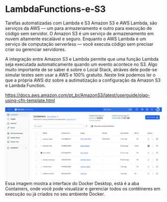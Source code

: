 # LambdaFunctions-e-S3
Tarefas automatizadas com Lambda e S3
Amazon S3 e AWS Lambda, são serviços da AWS — um para armazenamento e outro para execução de código sem servidor.
O Amazon S3 é um serviço de armazenamento em nuvem altamente escalável e seguro.
Enquanto o AWS Lambda é um serviço de computação serverless — você executa código sem precisar criar ou gerenciar servidores.

A integração entre Amazon S3 e Lambda permite que uma função Lambda seja executada automaticamente quando um evento acontece no S3.
Algo muito importante de se saber é sobre o Local Stack, atráves dele pode-se simular testes sem usar a AWS e 100% gratuito.
Neste link podemos ler o que a própria AWS diz sobre a autimatização a configuração da Amazon S3 e Lambda Function.

https://docs.aws.amazon.com/pt_br/AmazonS3/latest/userguide/olap-using-cfn-template.html

![Docker containers](./lambdaS3.png)
Essa imagem mostra a interface do Docker Desktop, está é a aba Containers, onde você pode visualizar e gerenciar todos os contêineres em execução ou já criados no seu ambiente Docker.